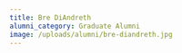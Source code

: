 ```yaml
---
title: Bre DiAndreth
alumni_category: Graduate Alumni
image: /uploads/alumni/bre-diandreth.jpg
---
```

